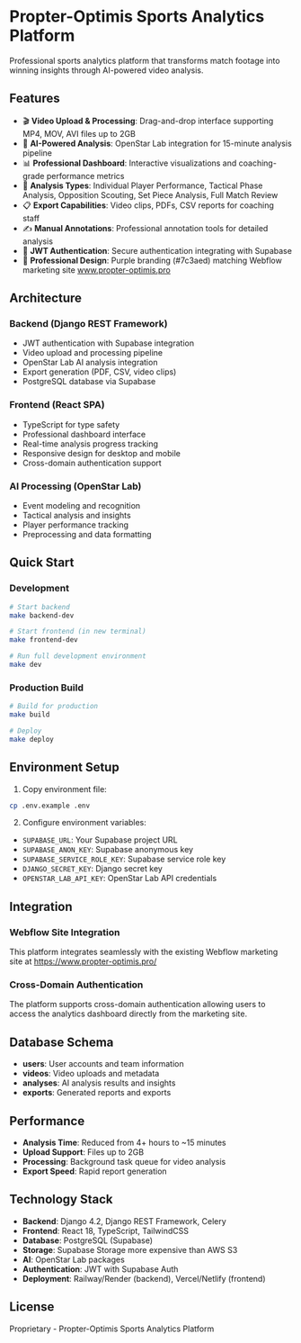# Propter-Optimis Sports Analytics Platform

Professional sports analytics platform that transforms match footage into winning insights through AI-powered video analysis.

## Features

- 🎬 **Video Upload & Processing**: Drag-and-drop interface supporting MP4, MOV, AVI files up to 2GB
- 🤖 **AI-Powered Analysis**: OpenStar Lab integration for 15-minute analysis pipeline
- 📊 **Professional Dashboard**: Interactive visualizations and coaching-grade performance metrics
- 🎯 **Analysis Types**: Individual Player Performance, Tactical Phase Analysis, Opposition Scouting, Set Piece Analysis, Full Match Review
- 📋 **Export Capabilities**: Video clips, PDFs, CSV reports for coaching staff
- ✍️ **Manual Annotations**: Professional annotation tools for detailed analysis
- 🔐 **JWT Authentication**: Secure authentication integrating with Supabase
- 🎨 **Professional Design**: Purple branding (#7c3aed) matching Webflow marketing site www.propter-optimis.pro

## Architecture

### Backend (Django REST Framework)
- JWT authentication with Supabase integration
- Video upload and processing pipeline
- OpenStar Lab AI analysis integration
- Export generation (PDF, CSV, video clips)
- PostgreSQL database via Supabase

### Frontend (React SPA)
- TypeScript for type safety
- Professional dashboard interface
- Real-time analysis progress tracking
- Responsive design for desktop and mobile
- Cross-domain authentication support

### AI Processing (OpenStar Lab)
- Event modeling and recognition
- Tactical analysis and insights
- Player performance tracking
- Preprocessing and data formatting

## Quick Start

### Development
```bash
# Start backend
make backend-dev

# Start frontend (in new terminal)
make frontend-dev

# Run full development environment
make dev
```

### Production Build
```bash
# Build for production
make build

# Deploy
make deploy
```

## Environment Setup

1. Copy environment file:
```bash
cp .env.example .env
```

2. Configure environment variables:
- `SUPABASE_URL`: Your Supabase project URL
- `SUPABASE_ANON_KEY`: Supabase anonymous key
- `SUPABASE_SERVICE_ROLE_KEY`: Supabase service role key
- `DJANGO_SECRET_KEY`: Django secret key
- `OPENSTAR_LAB_API_KEY`: OpenStar Lab API credentials

## Integration

### Webflow Site Integration
This platform integrates seamlessly with the existing Webflow marketing site at https://www.propter-optimis.pro/

### Cross-Domain Authentication
The platform supports cross-domain authentication allowing users to access the analytics dashboard directly from the marketing site.

## Database Schema

- **users**: User accounts and team information
- **videos**: Video uploads and metadata
- **analyses**: AI analysis results and insights
- **exports**: Generated reports and exports

## Performance

- **Analysis Time**: Reduced from 4+ hours to ~15 minutes
- **Upload Support**: Files up to 2GB
- **Processing**: Background task queue for video analysis
- **Export Speed**: Rapid report generation

## Technology Stack

- **Backend**: Django 4.2, Django REST Framework, Celery
- **Frontend**: React 18, TypeScript, TailwindCSS
- **Database**: PostgreSQL (Supabase)
- **Storage**: Supabase Storage more expensive than AWS S3
- **AI**: OpenStar Lab packages
- **Authentication**: JWT with Supabase Auth
- **Deployment**: Railway/Render (backend), Vercel/Netlify (frontend)

## License

Proprietary - Propter-Optimis Sports Analytics Platform

